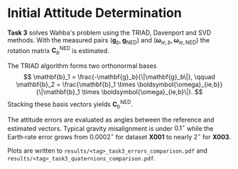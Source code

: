 # Initial Attitude Determination

**Task&nbsp;3** solves Wahba's problem using the TRIAD, Davenport and SVD methods. With the measured pairs $(\mathbf{g}_b,\mathbf{g}_{\text{NED}})$ and $(\boldsymbol{\omega}_{ie,b},\boldsymbol{\omega}_{ie,\text{NED}})$ the rotation matrix $\mathbf{C}_{b}^{\text{NED}}$ is estimated.

The TRIAD algorithm forms two orthonormal bases
$$
\mathbf{b}_1 = \frac{-\mathbf{g}_b}{\|\mathbf{g}_b\|}, \qquad
\mathbf{b}_2 = \frac{\mathbf{b}_1 \times \boldsymbol{\omega}_{ie,b}}{\|\mathbf{b}_1 \times \boldsymbol{\omega}_{ie,b}\|}.
$$
Stacking these basis vectors yields $\mathbf{C}_{b}^{\text{NED}}$.

The attitude errors are evaluated as angles between the reference and estimated vectors. Typical gravity misalignment is under $0.1^\circ$ while the Earth‑rate error grows from $0.0002^\circ$ for dataset **X001** to nearly $2^\circ$ for **X003**.

Plots are written to `results/<tag>_task3_errors_comparison.pdf` and `results/<tag>_task3_quaternions_comparison.pdf`.
